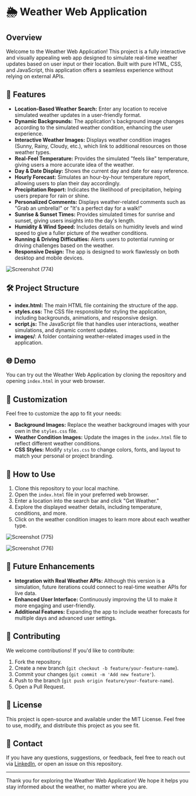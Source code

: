 # 🌦️ Weather Web Application

## Overview

Welcome to the Weather Web Application! This project is a fully interactive and visually appealing web app designed to simulate real-time weather updates based on user input or their location. Built with pure HTML, CSS, and JavaScript, this application offers a seamless experience without relying on external APIs.

## 🚀 Features

- **Location-Based Weather Search:** Enter any location to receive simulated weather updates in a user-friendly format.
- **Dynamic Backgrounds:** The application's background image changes according to the simulated weather condition, enhancing the user experience.
- **Interactive Weather Images:** Displays weather condition images (Sunny, Rainy, Cloudy, etc.), which link to additional resources on those weather types.
- **Real-Feel Temperature:** Provides the simulated "feels like" temperature, giving users a more accurate idea of the weather.
- **Day & Date Display:** Shows the current day and date for easy reference.
- **Hourly Forecast:** Simulates an hour-by-hour temperature report, allowing users to plan their day accordingly.
- **Precipitation Report:** Indicates the likelihood of precipitation, helping users prepare for rain or shine.
- **Personalized Comments:** Displays weather-related comments such as "Grab an umbrella!" or "It's a perfect day for a walk!"
- **Sunrise & Sunset Times:** Provides simulated times for sunrise and sunset, giving users insights into the day's length.
- **Humidity & Wind Speed:** Includes details on humidity levels and wind speed to give a fuller picture of the weather conditions.
- **Running & Driving Difficulties:** Alerts users to potential running or driving challenges based on the weather.
- **Responsive Design:** The app is designed to work flawlessly on both desktop and mobile devices.

![Screenshot (774)](https://github.com/user-attachments/assets/6b6f98c2-568e-4436-9578-b414bc1c4843)


## 🛠️ Project Structure

- **index.html:** The main HTML file containing the structure of the app.
- **styles.css:** The CSS file responsible for styling the application, including backgrounds, animations, and responsive design.
- **script.js:** The JavaScript file that handles user interactions, weather simulations, and dynamic content updates.
- **images/**: A folder containing weather-related images used in the application.

## 🌐 Demo

You can try out the Weather Web Application by cloning the repository and opening `index.html` in your web browser.

## 🎨 Customization

Feel free to customize the app to fit your needs:
- **Background Images:** Replace the weather background images with your own in the `styles.css` file.
- **Weather Condition Images:** Update the images in the `index.html` file to reflect different weather conditions.
- **CSS Styles:** Modify `styles.css` to change colors, fonts, and layout to match your personal or project branding.

## 📝 How to Use

1. Clone this repository to your local machine.
2. Open the `index.html` file in your preferred web browser.
3. Enter a location into the search bar and click "Get Weather."
4. Explore the displayed weather details, including temperature, conditions, and more.
5. Click on the weather condition images to learn more about each weather type.

![Screenshot (775)](https://github.com/user-attachments/assets/da7821e8-0e81-4901-b851-1c5da1fd826d)

![Screenshot (776)](https://github.com/user-attachments/assets/0c951a80-6fcf-4d80-aa7b-1e8ddc0fb7ab)


## 🚧 Future Enhancements

- **Integration with Real Weather APIs:** Although this version is a simulation, future iterations could connect to real-time weather APIs for live data.
- **Enhanced User Interface:** Continuously improving the UI to make it more engaging and user-friendly.
- **Additional Features:** Expanding the app to include weather forecasts for multiple days and advanced user settings.

## 🤝 Contributing

We welcome contributions! If you'd like to contribute:
1. Fork the repository.
2. Create a new branch (`git checkout -b feature/your-feature-name`).
3. Commit your changes (`git commit -m 'Add new feature'`).
4. Push to the branch (`git push origin feature/your-feature-name`).
5. Open a Pull Request.

## 📄 License

This project is open-source and available under the MIT License. Feel free to use, modify, and distribute this project as you see fit.

## 💬 Contact

If you have any questions, suggestions, or feedback, feel free to reach out via [LinkedIn](https://www.linkedin.com/in/abhishek---mohan/), or open an issue on this repository.

---

Thank you for exploring the Weather Web Application! We hope it helps you stay informed about the weather, no matter where you are.
